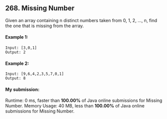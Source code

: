 ## 268. Missing Number
Given an array containing n distinct numbers taken from 0, 1, 2, ..., n, find the one that is missing from the array.

#### Example 1:

```
Input: [3,0,1]
Output: 2
```

#### Example 2:

```
Input: [9,6,4,2,3,5,7,0,1]
Output: 8
```

#### My submission:
Runtime: 0 ms, faster than **100.00%** of Java online submissions for Missing Number.
Memory Usage: 40 MB, less than **100.00%** of Java online submissions for Missing Number.

